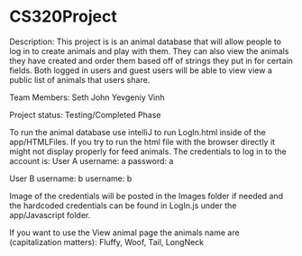 # CS320Project
Description: This project is is an animal database that will allow people to log in to create animals and play with them. They can
also view the animals they have created and order them based off of strings they put in for certain fields. Both logged in users
and guest users will be able to view view a public list of animals that users share.

Team Members:
Seth
John 
Yevgeniy
Vinh

Project status:
Testing/Completed Phase

To run the animal database use intelliJ to run LogIn.html inside of the app/HTMLFiles. If you try to run the html file with the browser directly it might not display properly for feed animals.
The credentials to log in to the account is:
User A
username: a
password: a

User B
username: b
username: b

Image of the credentials will be posted in the Images folder if needed and the hardcoded credentials can be found in LogIn.js under the app/Javascript folder.

If you want to use the View animal page the animals name are (capitalization matters):
Fluffy, Woof, Tail, LongNeck
